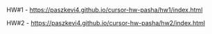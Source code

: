 HW#1 - https://paszkevi4.github.io/cursor-hw-pasha/hw1/index.html

HW#2 - https://paszkevi4.github.io/cursor-hw-pasha/hw2/index.html
